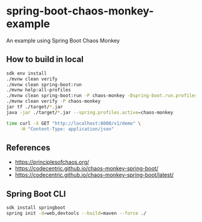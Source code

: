 # spring-boot-chaos-monkey-example

An example using Spring Boot Chaos Monkey

## How to build in local

```bash
sdk env install
./mvnw clean verify
./mvnw clean spring-boot:run
./mvnw help:all-profiles
./mvnw clean spring-boot:run -P chaos-monkey -Dspring-boot.run.profiles=chaos-monkey
./mvnw clean verify -P chaos-monkey
jar tf ./target/*.jar
java -jar ./target/*.jar --spring.profiles.active=chaos-monkey

time curl -X GET "http://localhost:8080/v1/demo" \
     -H "Content-Type: application/json"
```

## References

- https://principlesofchaos.org/
- https://codecentric.github.io/chaos-monkey-spring-boot/
- https://codecentric.github.io/chaos-monkey-spring-boot/latest/

## Spring Boot CLI

```bash
sdk install springboot
spring init -d=web,devtools --build=maven --force ./
```
